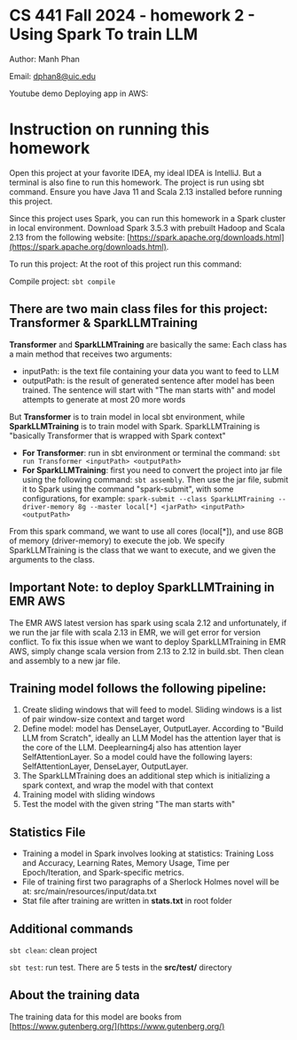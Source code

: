 # CS 441 Fall 2024 - homework 2 - Using Spark To train LLM
Author: Manh Phan

Email: dphan8@uic.edu

Youtube demo Deploying app in AWS:

# Instruction on running this homework
Open this project at your favorite IDEA, my ideal IDEA is IntelliJ. But a terminal is also fine to run this homework.
The project is run using sbt command. Ensure you have Java 11 and Scala 2.13 installed before running this project.

Since this project uses Spark, you can run this homework in a Spark cluster in local environment. 
Download Spark 3.5.3 with prebuilt Hadoop and Scala 2.13 from the following website: [https://spark.apache.org/downloads.html](https://spark.apache.org/downloads.html).

To run this project: At the root of this project run this command:

Compile project: `sbt compile`

## There are two main class files for this project: Transformer & SparkLLMTraining
**Transformer** and **SparkLLMTraining** are basically the same: Each class has a main method that receives two arguments: <inputPath> <outputPath>

-  inputPath: is the text file containing your data you want to feed to LLM
-  outputPath: is the result of generated sentence after model has been trained. The sentence will start with "The man starts with" and model attempts to generate at most 20 more words

But **Transformer** is to train model in local sbt environment, while **SparkLLMTraining** is to train model with Spark. 
SparkLLMTraining is "basically Transformer that is wrapped with Spark context"

- **For Transformer**: run in sbt environment or terminal the command: `sbt run Transformer <inputPath> <outputPath>`
- **For SparkLLMTraining**: first you need to convert the project into jar file using the following command: `sbt assembly`. 
Then use the jar file, submit it to Spark using the command "spark-submit", with some configurations, for example:
`spark-submit --class SparkLLMTraining --driver-memory 8g --master local[*] <jarPath> <inputPath> <outputPath>`

From this spark command, we want to use all cores (local[*]), and use 8GB of memory (driver-memory) to execute the job. 
We specify SparkLLMTraining is the class that we want to execute, and we given the arguments to the class.

## Important Note: to deploy SparkLLMTraining in EMR AWS
The EMR AWS latest version has spark using scala 2.12 and unfortunately, if we run the jar file with scala 2.13 in EMR, we will get error for version conflict.
To fix this issue when we want to deploy SparkLLMTraining in EMR AWS, simply change scala version from 2.13 to 2.12 in build.sbt. 
Then clean and assembly to a new jar file.

## Training model follows the following pipeline:
1. Create sliding windows that will feed to model. Sliding windows is a list of pair window-size context and target word
2. Define model: model has DenseLayer, OutputLayer.
   According to "Build LLM from Scratch", ideally an LLM Model has the attention layer that is the core of the LLM.
   Deeplearning4j also has attention layer SelfAttentionLayer. So a model could have the following layers: SelfAttentionLayer, DenseLayer, OutputLayer.
3. The SparkLLMTraining does an additional step which is initializing a spark context, and wrap the model with that context
4. Training model with sliding windows
5. Test the model with the given string "The man starts with"

## Statistics File
- Training a model in Spark involves looking at statistics: Training Loss and Accuracy, Learning Rates, Memory Usage, Time per Epoch/Iteration, and Spark-specific metrics.
- File of training first two paragraphs of a Sherlock Holmes novel will be at: src/main/resources/input/data.txt
- Stat file after training are written in **stats.txt** in root folder

## Additional commands
`sbt clean`: clean project

`sbt test`: run test. There are 5 tests in the **src/test/** directory

## About the training data
The training data for this model are books from [https://www.gutenberg.org/](https://www.gutenberg.org/)


